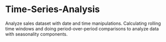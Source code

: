 # Time-Series-Analysis
Analyze sales dataset with date and time manipulations. Calculating rolling time windows and doing period-over-period comparisons to analyze data with seasonality components.

